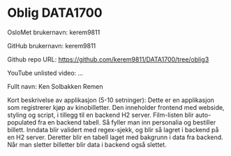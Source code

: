 Oblig DATA1700
=======
OsloMet brukernavn: kerem9811

GitHub brukernavn: kerem9811

Github repo URL: https://github.com/kerem9811/DATA1700/tree/oblig3

YouTube unlisted video: ...

Fullt navn: Ken Solbakken Remen

Kort beskrivelse av applikasjon (5-10 setninger):
Dette er en applikasjon som registrerer kjøp av kinobilletter. 
Den inneholder frontend med webside, styling og script, i tillegg til en backend H2 server. 
Film-listen blir auto-populated fra en backend tabell. 
Så fyller man inn personalia og bestiller billett. 
Inndata blir validert med regex-sjekk, og blir så lagret i backend på en H2 server. 
Deretter blir en tabell laget med bakgrunn i data fra backend. 
Når man sletter billetter blir data i backend også slettet.
